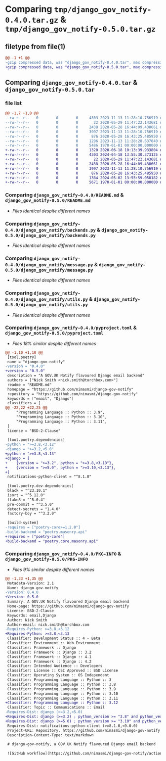 # Comparing `tmp/django_gov_notify-0.4.0.tar.gz` & `tmp/django_gov_notify-0.5.0.tar.gz`

## filetype from file(1)

```diff
@@ -1 +1 @@
-gzip compressed data, was "django_gov_notify-0.4.0.tar", max compression
+gzip compressed data, was "django_gov_notify-0.5.0.tar", max compression
```

## Comparing `django_gov_notify-0.4.0.tar` & `django_gov_notify-0.5.0.tar`

### file list

```diff
@@ -1,7 +1,8 @@
--rw-r--r--   0        0        0     4303 2023-11-13 11:28:10.756919 django_gov_notify-0.4.0/README.md
--rw-r--r--   0        0        0       22 2020-05-29 11:47:22.143681 django_gov_notify-0.4.0/django_gov_notify/__init__.py
--rw-r--r--   0        0        0     2438 2020-05-28 16:44:09.438661 django_gov_notify-0.4.0/django_gov_notify/backends.py
--rw-r--r--   0        0        0     3997 2023-11-13 11:28:10.756919 django_gov_notify-0.4.0/django_gov_notify/message.py
--rw-r--r--   0        0        0      876 2020-05-28 16:43:25.485950 django_gov_notify-0.4.0/django_gov_notify/utils.py
--rw-r--r--   0        0        0     1296 2023-11-13 11:28:28.637040 django_gov_notify-0.4.0/pyproject.toml
--rw-r--r--   0        0        0     5486 1970-01-01 00:00:00.000000 django_gov_notify-0.4.0/PKG-INFO
+-rw-r--r--   0        0        0     1320 2020-06-18 10:13:39.933804 django_gov_notify-0.5.0/LICENCE
+-rw-r--r--   0        0        0     4303 2024-04-18 13:55:30.373125 django_gov_notify-0.5.0/README.md
+-rw-r--r--   0        0        0       22 2020-05-29 11:47:22.143681 django_gov_notify-0.5.0/django_gov_notify/__init__.py
+-rw-r--r--   0        0        0     2438 2020-05-28 16:44:09.438661 django_gov_notify-0.5.0/django_gov_notify/backends.py
+-rw-r--r--   0        0        0     3997 2023-11-13 11:28:10.756919 django_gov_notify-0.5.0/django_gov_notify/message.py
+-rw-r--r--   0        0        0      876 2020-05-28 16:43:25.485950 django_gov_notify-0.5.0/django_gov_notify/utils.py
+-rw-r--r--   0        0        0     1384 2024-05-02 13:55:59.050182 django_gov_notify-0.5.0/pyproject.toml
+-rw-r--r--   0        0        0     5671 1970-01-01 00:00:00.000000 django_gov_notify-0.5.0/PKG-INFO
```

### Comparing `django_gov_notify-0.4.0/README.md` & `django_gov_notify-0.5.0/README.md`

 * *Files identical despite different names*

### Comparing `django_gov_notify-0.4.0/django_gov_notify/backends.py` & `django_gov_notify-0.5.0/django_gov_notify/backends.py`

 * *Files identical despite different names*

### Comparing `django_gov_notify-0.4.0/django_gov_notify/message.py` & `django_gov_notify-0.5.0/django_gov_notify/message.py`

 * *Files identical despite different names*

### Comparing `django_gov_notify-0.4.0/django_gov_notify/utils.py` & `django_gov_notify-0.5.0/django_gov_notify/utils.py`

 * *Files identical despite different names*

### Comparing `django_gov_notify-0.4.0/pyproject.toml` & `django_gov_notify-0.5.0/pyproject.toml`

 * *Files 18% similar despite different names*

```diff
@@ -1,10 +1,10 @@
 [tool.poetry]
 name = "django-gov-notify"
-version = "0.4.0"
+version = "0.5.0"
 description = "A GOV.UK Notify flavoured Django email backend"
 authors = ["Nick Smith <nick.smith@torchbox.com>"]
 readme = "README.md"
 homepage = "https://github.com/nimasmi/django-gov-notify"
 repository = "https://github.com/nimasmi/django-gov-notify"
 keywords = ["email", "Django"]
 classifiers = [
@@ -22,22 +22,25 @@
     "Programming Language :: Python :: 3.9",
     "Programming Language :: Python :: 3.10",
     "Programming Language :: Python :: 3.11",
 ]
 license = "BSD-2-Clause"
 
 [tool.poetry.dependencies]
-python = ">=3.8,<3.12"
-django = ">=3.2,<5.0"
+python = ">=3.8,<3.13"
+django = [
+    {version = ">=3.2", python = ">=3.8,<3.13"},
+    {version = ">=5.0", python = ">=3.10,<3.13"},
+]
 notifications-python-client = "^8.1.0"
 
 [tool.poetry.dev-dependencies]
 black = "^23.10.1"
 isort = "^5.12.0"
 flake8 = "^5.0.4"
 pre-commit = "^3.5.0"
 detect-secrets = "1.4.0"
 factory-boy = "^3.2.0"
 
 [build-system]
-requires = ["poetry-core>=1.2.0"]
-build-backend = "poetry.masonry.api"
+requires = ["poetry-core"]
+build-backend = "poetry.core.masonry.api"
```

### Comparing `django_gov_notify-0.4.0/PKG-INFO` & `django_gov_notify-0.5.0/PKG-INFO`

 * *Files 9% similar despite different names*

```diff
@@ -1,33 +1,35 @@
 Metadata-Version: 2.1
 Name: django-gov-notify
-Version: 0.4.0
+Version: 0.5.0
 Summary: A GOV.UK Notify flavoured Django email backend
 Home-page: https://github.com/nimasmi/django-gov-notify
 License: BSD-2-Clause
 Keywords: email,Django
 Author: Nick Smith
 Author-email: nick.smith@torchbox.com
-Requires-Python: >=3.8,<3.12
+Requires-Python: >=3.8,<3.13
 Classifier: Development Status :: 4 - Beta
 Classifier: Environment :: Web Environment
 Classifier: Framework :: Django
 Classifier: Framework :: Django :: 3.2
 Classifier: Framework :: Django :: 4.1
 Classifier: Framework :: Django :: 4.2
 Classifier: Intended Audience :: Developers
 Classifier: License :: OSI Approved :: BSD License
 Classifier: Operating System :: OS Independent
 Classifier: Programming Language :: Python :: 3
 Classifier: Programming Language :: Python :: 3.8
 Classifier: Programming Language :: Python :: 3.9
 Classifier: Programming Language :: Python :: 3.10
 Classifier: Programming Language :: Python :: 3.11
+Classifier: Programming Language :: Python :: 3.12
 Classifier: Topic :: Communications :: Email
-Requires-Dist: django (>=3.2,<5.0)
+Requires-Dist: django (>=3.2) ; python_version >= "3.8" and python_version < "3.13"
+Requires-Dist: django (>=5.0) ; python_version >= "3.10" and python_version < "3.13"
 Requires-Dist: notifications-python-client (>=8.1.0,<9.0.0)
 Project-URL: Repository, https://github.com/nimasmi/django-gov-notify
 Description-Content-Type: text/markdown
 
 # django-gov-notify, a GOV.UK Notify flavoured Django email backend
 
 ![GitHub workflow](https://github.com/nimasmi/django-gov-notify/actions/workflows/CI-tests.yml/badge.svg)
```

